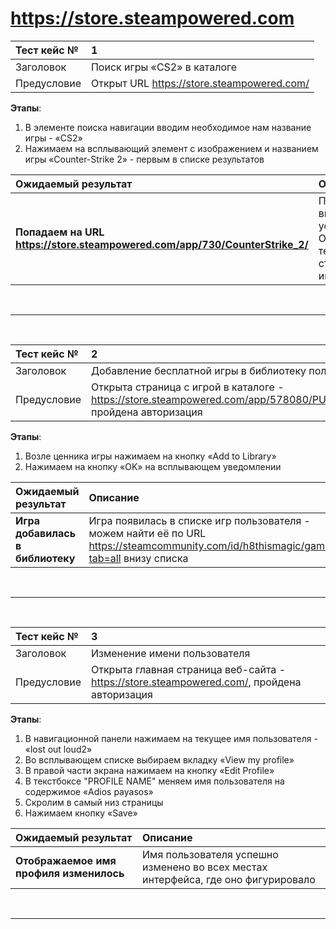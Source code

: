 # https://store.steampowered.com # 

Тест кейс № | 1
:--- | :---
Заголовок |	Поиск игры «CS2» в каталоге
Предусловие | Открыт URL https://store.steampowered.com/

**Этапы**: 

1. В элементе поиска навигации вводим необходимое нам название игры - «CS2»
2. Нажимаем на всплывающий элемент с изображением и названием игры «Counter-Strike 2» - первым в списке результатов

Ожидаемый результат | Описание
:--- | :---
**Попадаем на URL https://store.steampowered.com/app/730/CounterStrike_2/** | Поиск выполнен успешно. Открылась тематическая страница игры

<br>

---

<br>

Тест кейс № | 2
:--- | :---
Заголовок |	Добавление бесплатной игры в библиотеку пользователя
Предусловие |	Открыта страница с игрой в каталоге - https://store.steampowered.com/app/578080/PUBG_BATTLEGROUNDS/, пройдена авторизация

**Этапы**:

1. Возле ценника игры нажимаем на кнопку «Add to Library»
2. Нажимаем на кнопку «OK» на всплывающем уведомлении 

Ожидаемый результат | Описание
:--- | :---
**Игра добавилась в библиотеку** | Игра появилась в списке игр пользователя - можем найти её по URL https://steamcommunity.com/id/h8thismagic/games/?tab=all внизу списка

<br>

---

<br>

Тест кейс № | 3
:--- | :---
Заголовок |	Изменение имени пользователя
Предусловие |	Открыта главная страница веб-сайта - https://store.steampowered.com/, пройдена авторизация

**Этапы**:

1. В навигационной панели нажимаем на текущее имя пользователя - «lost out loud2»
2. Во всплывающем списке выбираем вкладку «View my profile»
3. В правой части экрана нажимаем на кнопку «Edit Profile»
4. В текстбоксе "PROFILE NAME" меняем имя пользователя на содержимое «Adios payasos»
5. Скролим в самый низ страницы
6. Нажимаем кнопку «Save»

Ожидаемый результат | Описание
:--- | :---
**Отображаемое имя профиля изменилось** | Имя пользователя успешно изменено во всех местах интерфейса, где оно фигурировало 

<br>

---